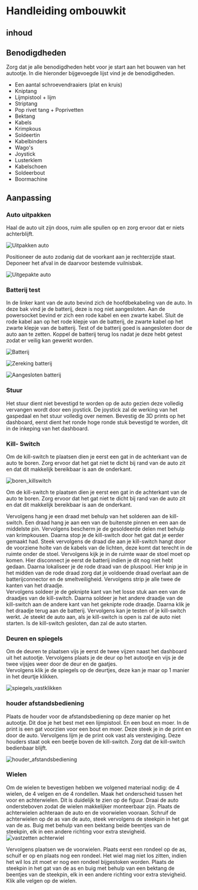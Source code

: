 # Handleiding ombouwkit

## inhoud
<!-- Vragenlijst met wat er nog uitgelaten kan worden -->
<!-- Juiste volgorde bepalen wat eerst wordt gedaan -->
## Benodigdheden

Zorg dat je alle benodigdheden hebt voor je start aan het bouwen van het autootje. In die hieronder bijgevoegde lijst vind je de benodigdheden.

* Een aantal schroevendraaiers (plat en kruis)
* Kniptang
* Lijmpistool + lijm
* Striptang
* Pop rivet tang + Poprivetten
* Bektang
* Kabels
* Krimpkous
* Soldeertin
* Kabelbinders
* Wago's
* Joystick
* Lusterklem
* Kabelschoen
* Soldeerbout
* Boormachine

## Aanpassing

### Auto uitpakken

Haal de auto uit zijn doos, ruim alle spullen op en zorg ervoor dat er niets achterblijft.  

![Uitpakken auto](/Images/Uitpakken_Auto.jpg "Auto in doos")

Positioneer de auto zodanig dat de voorkant aan je rechterzijde staat. Deponeer het afval in de daarvoor bestemde vuilnisbak.  

![Uitgepakte auto](/Images/Uitgepakte_Auto.jpg "Uitgepakte auto")

### Batterij test

In de linker kant van de auto bevind zich de hoofdbekabeling van de auto. In deze bak vind je de batterij, deze is nog niet aangesloten. Aan de powersocket bevind er zich een rode kabel en een zwarte kabel. Sluit de rode kabel aan op het rode klepje van de batterij, de zwarte kabel op het zwarte klepje van de batterij. Test of de batterij goed is aangesloten door de auto aan te zetten. Koppel de batterij terug los nadat je deze hebt getest zodat er veilig kan gewerkt worden.  

![Batterij](/Images/Batterij_Aansluiting.jpg "Hoofdbekabeling")

![Zereking batterij](/Images/Zekering_Batterij.jpg "Aansluiting zekering")

![Aangesloten batterij](/Images/Connector_Batterij.jpg "Aansluiting batterij")

### Stuur

Het stuur dient niet bevestigd te worden op de auto gezien deze volledig vervangen wordt door een joystick. De joystick zal de werking van het gaspedaal en het stuur volledig over nemen.
Bevestig de 3D prints op het dashboard, eerst dient het ronde hoge ronde stuk bevestigd te worden, dit in de inkeping van het dashboard.
<!-- Maak de vijzen van de kabelgoot los en haal de kabelgoot van de auto.  

![kabelgoot](/Images/Kabelgoot.jpg "kabelgoot")

Maak de vijzen van de kabelgoot los en haal de kabelgoot van de auto.
Vervolgens zoeken we de draden die naar de accelerator lopen, bij deze autootjes zijn dat de paarse draden. Deze knip je zo dicht mogelijk bij de accelerator door. Vervolgens duw je de kabeltjes naar boven en vijs de kabelgoot weer toe en draai je de auto om.  
Maak het dashboard los, dit doe je door de twee vijzen los te vijzen. Als de vijzen los zijn, kan je dashboard losmaken door het van de motorkap weg en omhoog te trekken.  
![dashboard links](/Images/Dashboard_Links.jpg "vijs linkerkant")
![dashboard rechts](/Images/Dashboard_Rechts.jpg "vijs rechterkant")  

Nu het dashboard er af is trek je de paarse kabels omhoog. Steek de kabels door de kabelgoot van het dashboard en plaats het dashboard weer op de auto. Vervolgens vijs je het weer vast.  
Knip de kabels (rood, geel en zwart) door boven de krimpkous.
Vervolgens trek je de krimpkous over de draden. Deze verwarm je met een aansteker of met de soldeerbout tot deze aan de kabels gesmolten is.
Strip vervolgens met de striptang de kabels van de connector. Draai vervolgens het vrijgekomen koper van de zwarte en gele kabel samen en de rode kabel apart. Breng vervolgens op beide uiteinden soldeertin met behulp van de soldeerbout. Soldeer daarna ook de twee paarse draden die je door de stuurkolom getrokken hebt.
Breng vervolgens 2 krimpkousen (3-4cm) over de paarse kabels, wij hebben gekozen om met 2 kleuren te werken (roze en zwart). Vervolgens solderen we de geel/zwarte kabel aan de paarse kabel met de zwarte krimpkous en de rode kabel aan de paarse kabel met roze krimpkous.  
Trek vervolgens de krimpkousen over de koperen schakeling. Verwarm ze met een aansteker of soldeerbout zodat ze de gesoldeerde connectie isoleren.  
Vervolgens kan je testen of je de schakeling goed gemaakt hebt. Hang het schakelstuk aan het schakelstuk van het stuur. Vervolgens druk je op de twee knoppen en dan zou de auto moeten rijden. Zorg wel dat de auto aan staat en dat de schakelaar op forward of backward staat. Als de auto rijdt, kan je verder. Anders zal er waarschijnlijk een schakeling een slecht contact hebben.  
Vervolgens klik je de schakeling van het stuur aan die van de auto. Aan het stuur zit een grote bout en moer. Deze moer steek je aan de ene kant in het stuur, hiervoor is een gat voorzien. Aan de andere kant steek je de bout erdoor en span je deze goed aan. Deze bout moet door de zwarte stang van de stuurkolom zitten (gaten voorzien).   -->

### Kill- Switch

Om de kill-switch te plaatsen dien je eerst een gat in de achterkant van de auto te boren. Zorg ervoor dat het gat niet te dicht bij rand van de auto zit en dat dit makkelijk bereikbaar is aan de onderkant.  

![boren_killswitch](/Images/Boren_Killswitch.jpg "gat boren voor killswitch")  

Om de kill-switch te plaatsen dien je eerst een gat in de achterkant van de auto te boren. Zorg ervoor dat het gat niet te dicht bij rand van de auto zit en dat dit makkelijk bereikbaar is aan de onderkant.  

Vervolgens hang je een draad met behulp van het solderen aan de kill-switch. Een draad hang je aan een van de buitenste pinnen en een aan de middelste pin. Vervolgens bescherm je de gesoldeerde delen met behulp van krimpkousen. Daarna stop je de kill-switch door het gat dat je eerder gemaakt had. Steek vervolgens de draad die aan je kill-switch hangt door de voorziene holte van de kabels van de lichten, deze komt dat terecht in de ruimte onder de stoel.
Vervolgens kijk je in de ruimte waar de stoel moet op komen. Hier disconnect je eerst de batterij indien je dit nog niet hebt gedaan. Daarna lokaliseer je de rode draad van de pluspool. Hier knip je in het midden van de rode draad zorg dat je voldoende draad overlaat aan de batterijconnector en de smeltveiligheid. Vervolgens strip je alle twee de kanten van het draadje.  
Vervolgens soldeer je de geknipte kant van het losse stuk aan een van de draadjes van de kill-switch. Daarna soldeer je het andere draadje van de kill-switch aan de andere kant van het geknipte rode draadje. Daarna klik je het draadje terug aan de batterij. Vervolgens kan je testen of je kill-switch werkt. Je steekt de auto aan, als je kill-switch is open is zal de auto niet starten. Is de kill-switch gesloten, dan zal de auto starten.

### Deuren en spiegels

Om de deuren te plaatsen vijs je eerst de twee vijzen naast het dashboard uit het autootje. Vervolgens plaats je de deur op het autootje en vijs je de twee vijsjes weer door de deur en de gaatjes.  
Vervolgens klik je de spiegels op de deurtjes, deze kan je maar op 1 manier in het deurtje klikken.  

![spiegels_vastklikken](/Images/Spiegels_Vastklikken.jpg "vastklikken spiegels")

### houder afstandsbediening

Plaats de houder voor de afstandsbediening op deze manier op het autootje. Dit doe je het best met een lijmpistool. En een bout en moer. In de print is een gat voorzien voor een bout en moer. Deze steek je in de print en door de auto. Vervolgens lijm je de print ook vast als versteviging.
Deze houders staat ook een beetje boven de kill-switch. Zorg dat de kill-switch bedienbaar blijft.  

![houder_afstandsbediening](/Images/Houder_Afstandsbediening.jpg "afstandsbeddiening houder")

### Wielen

Om de wielen te bevestigen hebben we volgened materiaal nodig: de 4 wielen, de 4 velgen en de 4 rondellen. Maak het onderscheid tussen het voor en achterwielen. Dit is duidelijk te zien op de figuur. Draai de auto ondersteboven zodat de wielen makkelijker monteerbaar zijn. Plaats de achterwielen achteraan de auto en de voorwielen vooraan. Schruif de achterwielen op de as van de auto, steek vervolgens de steekpin in het gat van de as. Buig met behulp van een bektang beide beentjes van de steekpin, elk in een andere richting voor extra stevigheid.
![vastzetten achterwiel](/Images/Vastzetten_Achterwiel.png "achterwiel vastzetten")

Vervolgens plaatsen we de voorwielen. Plaats eerst een rondeel op de as, schuif er op en plaats nog een rondeel. Het wiel mag niet los zitten, indien het wil los zit moet er nog een rondeel bijgestoken worden. Plaats de steekpin in het gat van de as en buig met behulp van een bektang de beentjes van de steekpin, elk in een andere richting voor extra stevigheid. Klik alle velgen op de wielen.
